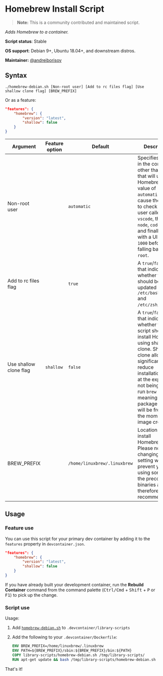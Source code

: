 # Homebrew Install Script

> **Note:** This is a community contributed and maintained script.

*Adds Homebrew to a container.*

**Script status**: Stable

**OS support**: Debian 9+, Ubuntu 18.04+, and downstream distros.

**Maintainer:** [@andreiborisov](https://github.com/andreiborisov)

## Syntax

```text
./homebrew-debian.sh [Non-root user] [Add to rc files flag] [Use shallow clone flag] [BREW_PREFIX]
```

Or as a feature:

```json
"features": {
    "homebrew": {
        "version": "latest",
        "shallow": false
    }
}
```

|Argument| Feature option |Default|Description|
|--------|----------------|-------|-----------|
|Non-root user| | `automatic`| Specifies a user in the container other than root that will use Homebrew. A value of `automatic` will cause the script to check for a user called `vscode`, then `node`, `codespace`, and finally a user with a UID of `1000` before falling back to `root`. |
| Add to rc files flag | | `true` | A `true`/`false` flag that indicates whether the `PATH` should be updated via `/etc/bash.bashrc` and `/etc/zsh/zshrc`. |
| Use shallow clone flag | `shallow` | `false` | A `true`/`false` flag that indicates whether the script should install Homebrew using shallow clone. Shallow clone allows significantly reduce installation size at the expense of not being able to run `brew update` meaning the package index will be frozen at the moment of image creation. |
| BREW_PREFIX | | `/home/linuxbrew/.linuxbrew` | Location to install Homebrew. Please note that changing this setting will prevent you from using some of the precompiled binaries and therefore isn't recommended. |

## Usage

### Feature use

You can use this script for your primary dev container by adding it to the `features` property in `devcontainer.json`.

```json
"features": {
    "homebrew": {
        "version": "latest",
        "shallow": false
    }
}
```

If you have already built your development container, run the **Rebuild Container** command from the command palette (<kbd>Ctrl/Cmd</kbd> + <kbd>Shift</kbd> + <kbd>P</kbd> or <kbd>F1</kbd>) to pick up the change.

### Script use

Usage:

1. Add [`homebrew-debian.sh`](../homebrew-debian.sh) to `.devcontainer/library-scripts`

2. Add the following to your `.devcontainer/Dockerfile`:

    ```Dockerfile
    ENV BREW_PREFIX=/home/linuxbrew/.linuxbrew
    ENV PATH=${BREW_PREFIX}/sbin:${BREW_PREFIX}/bin:${PATH}
    COPY library-scripts/homebrew-debian.sh /tmp/library-scripts/
    RUN apt-get update && bash /tmp/library-scripts/homebrew-debian.sh
    ```

That's it!
